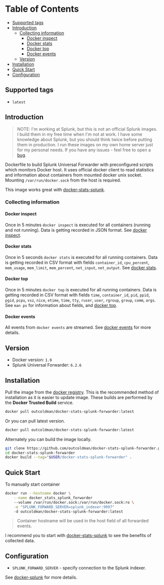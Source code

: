 # Table of Contents

- [Supported tags](#supported-tags)
- [Introduction](#introduction)
    - [Collecting information](#collecting-information)
        - [Docker inspect](#docker-inspect)
        - [Docker stats](#docker-stats)
        - [Docker top](#docker-top)
        - [Docker events](#docker-events)
    - [Version](#version)
- [Installation](#installation)
- [Quick Start](#quick-start)
- [Configuration](#configuration)

## Supported tags

- `latest`

## Introduction

> NOTE: I'm working at Splunk, but this is not an official Splunk images.
> I build them in my free time when I'm not at work. I have some knowledge
> about Splunk, but you should think twice before putting them in
> production. I run these images on my own home server just for
> my personal needs. If you have any issues - feel free to open a
> [bug](https://github.com/outcoldman/docker-stats-splunk-forwarder/issues).

Dockerfile to build Splunk Universal Forwarder with preconfigured scripts
which monitors Docker host. It uses official docker client to read statistics
and information about containers from mounted docker unix socket. Mounting
`/var/run/docker.sock` from the host is required.

This image works great with [docker-stats-splunk](https://hub.docker.com/r/outcoldman/docker-stats-splunk/).

### Collecting information

#### Docker inspect

Once in 5 minutes `docker inspect` is executed for all containers (running and
not running). Data is getting recorded in JSON format. See [docker inspect](https://docs.docker.com/reference/commandline/inspect/).

#### Docker stats

Once in 5 seconds `docker stats` is executed for all running containers.
Data is getting recorded in CSV format with fields `container_id`,
`cpu_percent`, `mem_usage`, `mem_limit`, `mem_percent`, `net_input`,
`net_output`. See [docker stats](https://docs.docker.com/reference/commandline/stats/).

#### Docker top

Once in 5 minutes `docker top` is executed for all running containers.
Data is getting recorded in CSV format with fields `time`, `container_id`,
`pid`, `ppid`, `pgid`, `pcpu`, `vsz`, `nice`, `etime`, `time`, `tty`, `ruser`,
`user`, `rgroup`, `group`, `comm`, `args`. See `man ps` for information
about fields, and [docker top](https://docs.docker.com/reference/commandline/top/).

#### Docker events

All events from `docker events` are streamed. See [docker events](https://docs.docker.com/reference/commandline/events/)
for more details.

## Version

- Docker version: `1.9`
- Splunk Universal Forwarder: `6.2.6`

## Installation

Pull the image from the [docker registry](https://registry.hub.docker.com/u/outcoldman/docker-stats-splunk-forwarder/).
This is the recommended method of installation as it is easier to update image.
These builds are performed by the **Docker Trusted Build** service.

```bash
docker pull outcoldman/docker-stats-splunk-forwarder:latest
```

Or you can pull latest version.

```bash
docker pull outcoldman/docker-stats-splunk-forwarder:latest
```

Alternately you can build the image locally.

```bash
git clone https://github.com/outcoldman/docker-stats-splunk-forwarder.git
cd docker-stats-splunk-forwarder
docker build --tag="$USER/docker-stats-splunk-forwarder" .
```

## Quick Start

To manually start container

```bash
docker run --hostname docker \
    --name docker_stats_splunk_forwarder
    --volume /var/run/docker.sock:/var/run/docker.sock:ro \
    -e "SPLUNK_FORWARD_SERVER=splunk_indexer:9997"
    -d outcoldman/docker-stats-splunk-forwarder:latest
```

> Container hostname will be used in the host field of all forwarded events.

I recommend you to start with [docker-stats-splunk](https://hub.docker.com/r/outcoldman/docker-stats-splunk/)
to see the benefits of collected data.

## Configuration

- `SPLUNK_FORWARD_SERVER` - specify connection to the Splunk indexer.

See [docker-splunk](https://github.com/outcoldman/docker-splunk) for more details.
